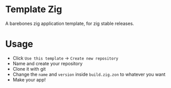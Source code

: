 # Template Zig
A barebones zig application template, for zig stable releases.

# Usage
- Click `Use this template` -> `Create new repository`
- Name and create your repository
- Clone it with git
- Change the `name` and `version` inside `build.zig.zon` to whatever you want
- Make your app!
